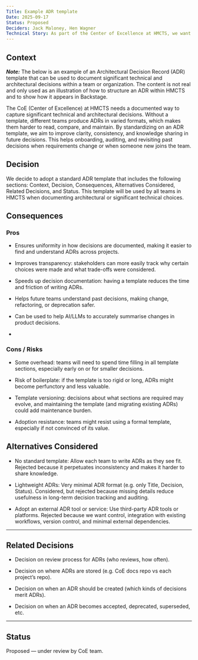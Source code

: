 ```yaml
---
Title: Example ADR template
Date: 2025-09-17
Status: Proposed
Deciders: Jack Maloney, Hen Wagner
Technical Story: As part of the Center of Excellence at HMCTS, we want to see an example of an ADR template so that we can create our own ADRs for future decisions.
---
```


## Context

***Note:*** The below is an example of an Architectural Decision Record (ADR) template that can be used to document significant technical and architectural decisions within a team or organization. The content is not real and only used as an illustration of how to structure an ADR within HMCTS and to show how it appears in Backstage.

The CoE (Center of Excellence) at HMCTS needs a documented way to capture significant technical and architectural decisions. Without a template, different teams produce ADRs in varied formats, which makes them harder to read, compare, and maintain. By standardizing on an ADR template, we aim to improve clarity, consistency, and knowledge sharing in future decisions. This helps onboarding, auditing, and revisiting past decisions when requirements change or when someone new joins the team.

## Decision

We decide to adopt a standard ADR template that includes the following sections: Context, Decision, Consequences, Alternatives Considered, Related Decisions, and Status. This template will be used by all teams in HMCTS when documenting architectural or significant technical choices.

## Consequences

### Pros

- Ensures uniformity in how decisions are documented, making it easier to find and understand ADRs across projects.

- Improves transparency: stakeholders can more easily track why certain choices were made and what trade-offs were considered.

- Speeds up decision documentation: having a template reduces the time and friction of writing ADRs.

- Helps future teams understand past decisions, making change, refactoring, or deprecation safer.

- Can be used to help AI/LLMs to accurately summarise changes in product decisions.
-
### Cons / Risks

- Some overhead: teams will need to spend time filling in all template sections, especially early on or for smaller decisions.

- Risk of boilerplate: if the template is too rigid or long, ADRs might become perfunctory and less valuable.

- Template versioning: decisions about what sections are required may evolve, and maintaining the template (and migrating existing ADRs) could add maintenance burden.

- Adoption resistance: teams might resist using a formal template, especially if not convinced of its value.

## Alternatives Considered

- No standard template: Allow each team to write ADRs as they see fit. Rejected because it perpetuates inconsistency and makes it harder to share knowledge.

- Lightweight ADRs: Very minimal ADR format (e.g. only Title, Decision, Status). Considered, but rejected because missing details reduce usefulness in long-term decision tracking and auditing.

- Adopt an external ADR tool or service: Use third-party ADR tools or platforms. Rejected because we want control, integration with existing workflows, version control, and minimal external dependencies.
---

## Related Decisions

- Decision on review process for ADRs (who reviews, how often).

- Decision on where ADRs are stored (e.g. CoE docs repo vs each project’s repo).

- Decision on when an ADR should be created (which kinds of decisions merit ADRs).

- Decision on when an ADR becomes accepted, deprecated, superseded, etc.
---

## Status

Proposed — under review by CoE team.

